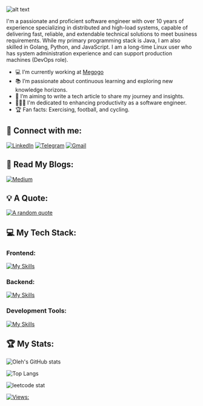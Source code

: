 <!-- [![SWUbanner](https://raw.githubusercontent.com/vshymanskyy/StandWithUkraine/main/banner-personal-page.svg)](https://vshymanskyy.github.io/StandWithUkraine) -->

<div align="left">

![alt text](https://media.licdn.com/dms/image/D4E16AQEGWUuH9OKgGA/profile-displaybackgroundimage-shrink_350_1400/0/1722953884624?e=1728518400&v=beta&t=71SVUnIPJJqkp9CHU9O01pxoC6AXnN0DByr77vFqUvc)

I'm a passionate and proficient software engineer with over 10 years of experience specializing in distributed and high-load systems, capable of delivering fast, reliable, and extendable technical solutions to meet business requirements. While my primary programming stack is Java, I am also skilled in Golang, Python, and JavaScript. I am a long-time Linux user who has system administration experience and can support production machines (DevOps role).

- 💻 I’m currently working at [Megogo](https://megogo.net/ua)
- 📚 I’m passionate about continuous learning and exploring new knowledge horizons.
- 📝 I’m aiming to write a tech article to share my journey and insights.
- 👨🏼‍💻 I'm dedicated to enhancing productivity as a software engineer.
- 🏆 Fan facts: Exercising, football, and cycling.

## 🤝 Connect with me:

[![LinkedIn](https://img.shields.io/badge/LinkedIn-0077B5?style=for-the-badge&logo=linkedin&logoColor=white)](https://www.linkedin.com/in/olehlinnyk)
[![Telegram](https://img.shields.io/badge/Telegram-2CA5E0?style=for-the-badge&logo=telegram&logoColor=white)](https://t.me/Linnyk_Oleh)
[![Gmail](https://img.shields.io/badge/Gmail-D14836?style=for-the-badge&logo=gmail&logoColor=white)](mailto:linnik.oleg.93@gmail.com)

## 📖 Read My Blogs:

[![Medium](https://img.shields.io/badge/Medium-12100E?style=for-the-badge&logo=medium&logoColor=white)](https://medium.com/@linnyk.oleh)

## 💡 A Quote:

[![A random quote](https://quotes-github-readme.vercel.app/api?type=horizontal&theme=dark)](https://github.com/piyushsuthar/github-readme-quotes)

## 💻 My Tech Stack:

### Frontend:

[![My Skills](https://skillicons.dev/icons?i=html,css,js,react)](https://skillicons.dev)

### Backend:

[![My Skills](https://skillicons.dev/icons?i=java,spring,go,py)](https://skillicons.dev)

### Development Tools:

[![My Skills](https://skillicons.dev/icons?i=aws,docker,kafka,mongodb,postgres,mysql,git,github,gitlab)](https://skillicons.dev)

## 🏆 My Stats:

![Oleh's GitHub stats](https://github-readme-stats.vercel.app/api?username=linnykoleh&show_icons=true&theme=dark)

![Top Langs](https://github-readme-stats.vercel.app/api/top-langs/?username=linnykoleh&hide=TeX&layout=compact&theme=dark&hide_progress=true)

![leetcode stat](https://leetcard.jacoblin.cool/linnyk_oleh?theme=dark&font=ABeeZee)

<!--  [![linnykoleh's github activity graph](https://github-readme-activity-graph.vercel.app/graph?username=linnykoleh)](https://github.com/linnykoleh/github-readme-activity-graph) -->

[![Views:](https://hits.dwyl.com/linnykoleh/linnykoleh.svg)](http://hits.dwyl.com/linnykoleh/linnykoleh) 

</div>
